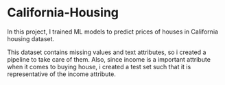 # California-Housing
In this project, I trained ML models to predict prices of houses in California housing dataset. 

This dataset contains missing values and text attributes, so i created a pipeline to take care of them. Also, since income is a important attribute when it comes to buying house, i created a test set such that it is representative of the income attribute. 
